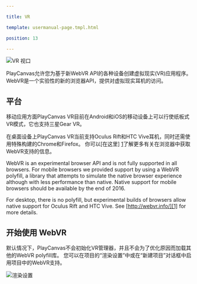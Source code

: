 ---
title: VR
template: usermanual-page.tmpl.html
position: 13
---

![VR 视口][3]

PlayCanvas允许您为基于新WebVR API的各种设备创建虚拟现实(VR)应用程序。 WebVR是一个实验性的新的浏览器API，提供对虚拟现实耳机的访问。

## 平台

移动应用方面PlayCanvas VR目前在Android和iOS的移动设备上可以行使纸板式VR模式，它也支持三星Gear VR。

在桌面设备上PlayCanvas VR当前支持Oculus Rift和HTC Vive耳机，同时还需使用特殊构建的Chrome和Firefox。 你可以[在这里] [1]了解更多有关在浏览器中获取WebVR支持的信息。

<div class="alert alert-info" style="text-align:left">
WebVR is an experimental browser API and is not fully supported in all browsers. For mobile browsers we provided support by using a WebVR polyfill, a library that attempts to simulate the native browser experience although with less performance than native. Native support for mobile browsers should be available by the end of 2016.

For desktop, there is no polyfill, but experimental builds of browsers allow native support for Oculus Rift and HTC Vive. See [http://webvr.info/][1] for more details.
</div>

## 开始使用 WebVR

默认情况下，PlayCanvas不会初始化VR管理器，并且不会为了优化原因而加载其他的WebVR polyfill库。 您可以在项目的“渲染设置”中或在“新建项目”对话框中启用项目中的WebVR支持。

![渲染设置][2]

[1]: http://webvr.info/
[2]: /images/user-manual/vr/render-settings.jpg
[3]: /images/user-manual/vr/vr-view.png

